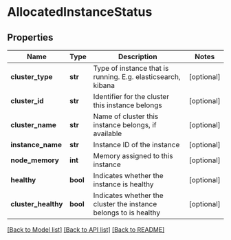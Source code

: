 # AllocatedInstanceStatus

## Properties
Name | Type | Description | Notes
------------ | ------------- | ------------- | -------------
**cluster_type** | **str** | Type of instance that is running. E.g. elasticsearch, kibana | [optional] 
**cluster_id** | **str** | Identifier for the cluster this instance belongs | [optional] 
**cluster_name** | **str** | Name of cluster this instance belongs, if available | [optional] 
**instance_name** | **str** | Instance ID of the instance | [optional] 
**node_memory** | **int** | Memory assigned to this instance | [optional] 
**healthy** | **bool** | Indicates whether the instance is healthy | [optional] 
**cluster_healthy** | **bool** | Indicates whether the cluster the instance belongs to is healthy | [optional] 

[[Back to Model list]](../README.md#documentation-for-models) [[Back to API list]](../README.md#documentation-for-api-endpoints) [[Back to README]](../README.md)



